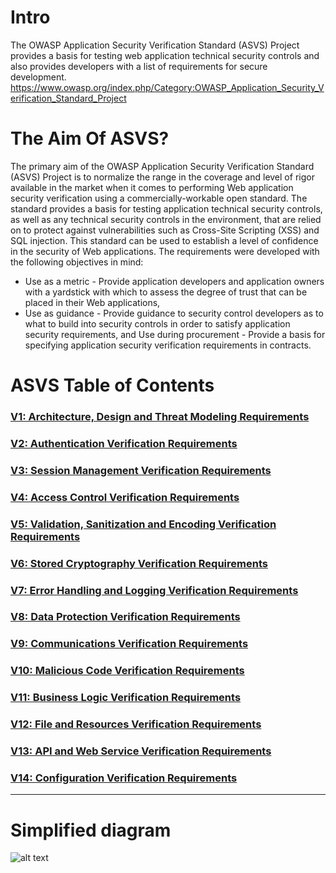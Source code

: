 # Intro
The OWASP Application Security Verification Standard (ASVS) Project provides a basis for testing web application technical security controls and also provides developers with a list of requirements for secure development.
https://www.owasp.org/index.php/Category:OWASP_Application_Security_Verification_Standard_Project


# The Aim Of ASVS?
The primary aim of the OWASP Application Security Verification Standard (ASVS) Project is to normalize the range in the coverage and level of rigor available in the market when it comes to performing Web application security verification using a commercially-workable open standard. The standard provides a basis for testing application technical security controls, as well as any technical security controls in the environment, that are relied on to protect against vulnerabilities such as Cross-Site Scripting (XSS) and SQL injection. This standard can be used to establish a level of confidence in the security of Web applications. The requirements were developed with the following objectives in mind:

* Use as a metric - Provide application developers and application owners with a yardstick with which to assess the degree of trust that can be placed in their Web applications,
* Use as guidance - Provide guidance to security control developers as to what to build into security controls in order to satisfy application security requirements, and
Use during procurement - Provide a basis for specifying application security verification requirements in contracts.

# ASVS Table of Contents

### [V1: Architecture, Design and Threat Modeling Requirements](Security%20Playbook/1.%20Identify%20teams.md)
### [V2: Authentication Verification Requirements](Security%20Playbook/2.%20Define%20the%20role.md)
### [V3: Session Management Verification Requirements](Security%20Playbook/3.%20Nominate%20Champions.md)
### [V4: Access Control Verification Requirements](Security%20Playbook/4.%20Set%20up%20communication%20channels.md)
### [V5: Validation, Sanitization and Encoding Verification Requirements](Security%20Playbook/5.%20Build%20solid%20knowledge%20base.md)
### [V6: Stored Cryptography Verification Requirements](Security%20Playbook/6.%20Maintain%20interest.md)
### [V7: Error Handling and Logging Verification Requirements](Security%20Playbook/1.%20Identify%20teams.md)
### [V8: Data Protection Verification Requirements](Security%20Playbook/2.%20Define%20the%20role.md)
### [V9: Communications Verification Requirements](Security%20Playbook/3.%20Nominate%20Champions.md)
### [V10: Malicious Code Verification Requirements](Security%20Playbook/4.%20Set%20up%20communication%20channels.md)
### [V11: Business Logic Verification Requirements](Security%20Playbook/5.%20Build%20solid%20knowledge%20base.md)
### [V12: File and Resources Verification Requirements](Security%20Playbook/6.%20Maintain%20interest.md)
### [V13: API and Web Service Verification Requirements](Security%20Playbook/5.%20Build%20solid%20knowledge%20base.md)
### [V14: Configuration Verification Requirements](Security%20Playbook/6.%20Maintain%20interest.md)

---
# Simplified diagram
![alt text](Security%20Playbook/playbook.png)
